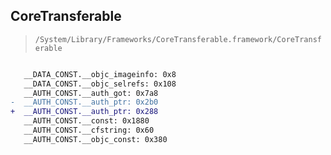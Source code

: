 ## CoreTransferable

> `/System/Library/Frameworks/CoreTransferable.framework/CoreTransferable`

```diff

   __DATA_CONST.__objc_imageinfo: 0x8
   __DATA_CONST.__objc_selrefs: 0x108
   __AUTH_CONST.__auth_got: 0x7a8
-  __AUTH_CONST.__auth_ptr: 0x2b0
+  __AUTH_CONST.__auth_ptr: 0x288
   __AUTH_CONST.__const: 0x1880
   __AUTH_CONST.__cfstring: 0x60
   __AUTH_CONST.__objc_const: 0x380

```
